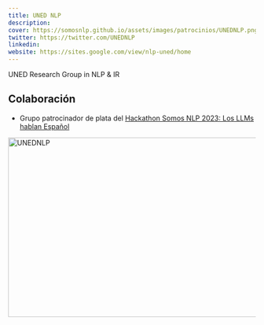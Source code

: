 ```yaml
---
title: UNED NLP
description:
cover: https://somosnlp.github.io/assets/images/patrocinios/UNEDNLP.png
twitter: https://twitter.com/UNEDNLP
linkedin:
website: https://sites.google.com/view/nlp-uned/home
---
```


UNED Research Group in NLP & IR

## Colaboración

- Grupo patrocinador de plata del [Hackathon Somos NLP 2023: Los LLMs hablan Español](/hackathon)

<div class="flex justify-center">
    <img alt="UNEDNLP" width="650" height="365" 
    src="https://somosnlp.github.io/assets/images/patrocinios/UNEDNLP.png" />
</div>
